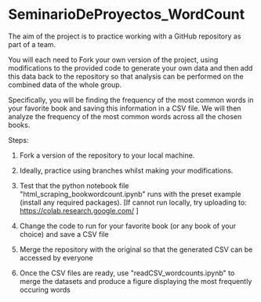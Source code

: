 # SeminarioDeProyectos_WordCount

The aim of the project is to practice working with a GitHub repository as part of a team.

You will each need to Fork your own version of the project, using modifications to the provided code to generate your own data and then add this data back to the repository so that analysis can be performed on the combined data of the whole group.

Specifically, you will be finding the frequency of the most common words in your favorite book and saving this information in a CSV file. We will then analyze the frequency of the most common words across all the chosen books.

Steps:

1) Fork a version of the repository to your local machine.

2) Ideally, practice using branches whilst making your modifications.

3) Test that the python notebook file "html_scraping_bookwordcount.ipynb" runs with the preset example (install any required packages). [If cannot run locally, try uploading to: https://colab.research.google.com/ ]

4) Change the code to run for your favorite book (or any book of your choice) and save a CSV file

5) Merge the repository with the original so that the generated CSV can be accessed by everyone

6) Once the CSV files are ready, use "readCSV_wordcounts.ipynb" to merge the datasets and produce a figure displaying the most frequently occuring words